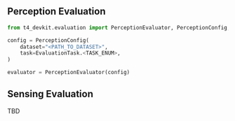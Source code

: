 ## Perception Evaluation

```python
from t4_devkit.evaluation import PerceptionEvaluator, PerceptionConfig, EvaluationTask

config = PerceptionConfig(
    dataset="<PATH_TO_DATASET>",
    task=EvaluationTask.<TASK_ENUM>,
)

evaluator = PerceptionEvaluator(config)
```

## Sensing Evaluation

TBD
